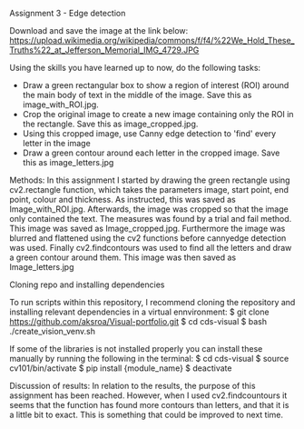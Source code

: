 Assignment 3 - Edge detection

Download and save the image at the link below: https://upload.wikimedia.org/wikipedia/commons/f/f4/%22We_Hold_These_Truths%22_at_Jefferson_Memorial_IMG_4729.JPG

Using the skills you have learned up to now, do the following tasks:

- Draw a green rectangular box to show a region of interest (ROI) around the main body of text in the middle of the image. Save this as image_with_ROI.jpg.
- Crop the original image to create a new image containing only the ROI in the rectangle. Save this as image_cropped.jpg.
- Using this cropped image, use Canny edge detection to 'find' every letter in the image
- Draw a green contour around each letter in the cropped image. Save this as image_letters.jpg

Methods:
In this assignment I started by drawing the green rectangle using cv2.rectangle function, which takes the parameters image, start point, end point, colour and thickness. As instructed, this was saved as Image_with_ROI.jpg. Afterwards, the image was cropped so that the image only contained the text. The measures was found by a trial and fail method. This image was saved as Image_cropped.jpg. Furthermore the image was blurred and flattened using the cv2 functions before cannyedge detection was used. Finally cv2.findcontours was used to find all the letters and draw a green contour around them. This image was then saved as Image_letters.jpg

Cloning repo and installing dependencies

To run scripts within this repository, I recommend cloning the repository and installing relevant dependencies in a virtual ennvironment:
$ git clone https://github.com/aksroa/Visual-portfolio.git
$ cd cds-visual
$ bash ./create_vision_venv.sh

If some of the libraries is not installed properly you can install these manually by running the following in the terminal:
$ cd cds-visual
$ source cv101/bin/activate
$ pip install {module_name}
$ deactivate

Discussion of results:
In relation to the results, the purpose of this assignment has been reached. However, when I used cv2.findcountours it seems that the function has found more contours than letters, and that it is a little bit to exact. This is something that could be improved to next time.